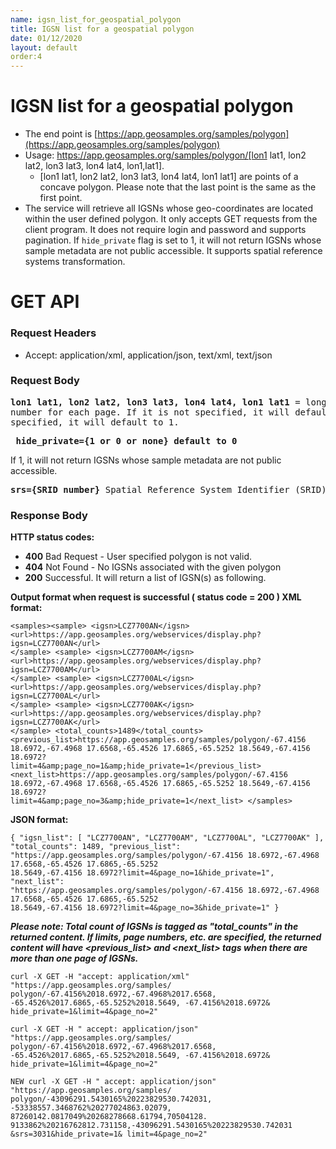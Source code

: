 ```yaml
---
name: igsn_list_for_geospatial_polygon
title: IGSN list for a geospatial polygon
date: 01/12/2020
layout: default
order:4
---
```


# IGSN list for a geospatial polygon
- The end point is [https://app.geosamples.org/samples/polygon](https://app.geosamples.org/samples/polygon)
- Usage: https://app.geosamples.org/samples/polygon/[lon1 lat1, lon2 lat2, lon3 lat3, lon4 lat4, lon1,lat1].
  - [lon1 lat1, lon2 lat2, lon3 lat3, lon4 lat4, lon1 lat1] are points of a concave polygon. Please note that the last point is the same as the first point.
- The service will retrieve all IGSNs whose geo-coordinates are located within the user defined polygon. It only accepts GET requests from the client program. It does not require login and password and supports pagination. If `hide_private` flag is set to 1, it will not return IGSNs whose sample metadata are not public accessible. It supports spatial reference systems transformation.

# GET API
### Request Headers
- Accept: application/xml, application/json, text/xml, text/json
### Request Body

<pre>
<b>lon1 lat1, lon2 lat2, lon3 lat3, lon4 lat4, lon1 lat1</b> = longitudes, latitudes for a polygon <b>limit={limit}</b> maximum IGSN
number for each page. If it is not specified, it will default to 100. <b>page_no={page_no}</b> page number. If it is not
specified, it will default to 1.
</pre>

<pre>
<b> hide_private={1 or 0 or none} default to 0</b>
</pre>

If 1, it will not return IGSNs whose sample metadata are not public accessible.

<pre>
<b>srs={SRID number}</b> Spatial Reference System Identifier (SRID). If it is not specified, it will default to EPSG:4326.
</pre>

### Response Body
**HTTP status codes:**
- **400** Bad Request - User specified polygon is not valid.
- **404** Not Found - No IGSNs associated with the given polygon
- **200** Successful. It will return a list of IGSN(s) as following.

**Output format when request is successful ( status code = 200 ) XML format:**

```
<samples><sample> <igsn>LCZ7700AN</igsn> <url>https://app.geosamples.org/webservices/display.php?igsn=LCZ7700AN</url>
</sample> <sample> <igsn>LCZ7700AM</igsn> <url>https://app.geosamples.org/webservices/display.php?igsn=LCZ7700AM</url>
</sample> <sample> <igsn>LCZ7700AL</igsn> <url>https://app.geosamples.org/webservices/display.php?igsn=LCZ7700AL</url>
</sample> <sample> <igsn>LCZ7700AK</igsn> <url>https://app.geosamples.org/webservices/display.php?igsn=LCZ7700AK</url>
</sample> <total_counts>1489</total_counts> <previous_list>https://app.geosamples.org/samples/polygon/-67.4156
18.6972,-67.4968 17.6568,-65.4526 17.6865,-65.5252 18.5649,-67.4156 18.6972?
limit=4&amp;page_no=1&amp;hide_private=1</previous_list> <next_list>https://app.geosamples.org/samples/polygon/-67.4156
18.6972,-67.4968 17.6568,-65.4526 17.6865,-65.5252 18.5649,-67.4156 18.6972?
limit=4&amp;page_no=3&amp;hide_private=1</next_list> </samples>
```

**JSON format:**

```
{ "igsn_list": [ "LCZ7700AN", "LCZ7700AM", "LCZ7700AL", "LCZ7700AK" ], "total_counts": 1489, "previous_list":
"https://app.geosamples.org/samples/polygon/-67.4156 18.6972,-67.4968 17.6568,-65.4526 17.6865,-65.5252
18.5649,-67.4156 18.6972?limit=4&page_no=1&hide_private=1", "next_list":
"https://app.geosamples.org/samples/polygon/-67.4156 18.6972,-67.4968 17.6568,-65.4526 17.6865,-65.5252
18.5649,-67.4156 18.6972?limit=4&page_no=3&hide_private=1" }
```

***Please note: Total count of IGSNs is tagged as "total_counts" in the returned content. If limits, page numbers, etc. are specified, the returned content will have <previous_list> and <next_list> tags when there are more than one page of IGSNs.***

```
curl -X GET -H "accept: application/xml" "https://app.geosamples.org/samples/
polygon/-67.4156%2018.6972,-67.4968%2017.6568, -65.4526%2017.6865,-65.5252%2018.5649, -67.4156%2018.6972&
hide_private=1&limit=4&page_no=2"
```

```
curl -X GET -H " accept: application/json" "https://app.geosamples.org/samples/
polygon/-67.4156%2018.6972,-67.4968%2017.6568, -65.4526%2017.6865,-65.5252%2018.5649, -67.4156%2018.6972&
hide_private=1&limit=4&page_no=2"
```

```
NEW curl -X GET -H " accept: application/json" "https://app.geosamples.org/samples/
polygon/-43096291.5430165%20223829530.742031, -53338557.3468762%20277024863.02079,
87260142.0817049%20268278668.61794,70504128. 9133862%20216762812.731158,-43096291.5430165%20223829530.742031
&srs=3031&hide_private=1& limit=4&page_no=2"
```
